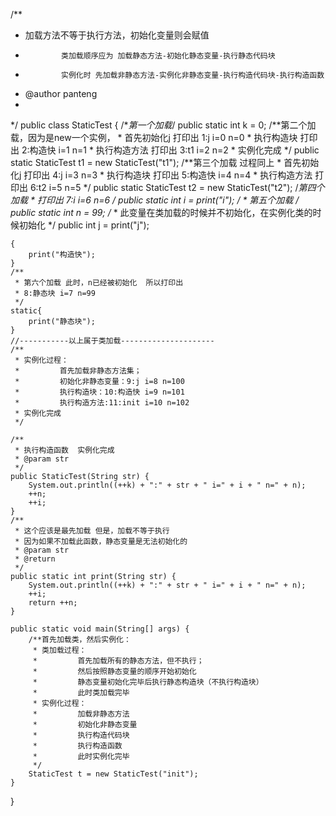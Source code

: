 /**
 * 加载方法不等于执行方法，初始化变量则会赋值
 *             类加载顺序应为 加载静态方法-初始化静态变量-执行静态代码块
 *             实例化时 先加载非静态方法-实例化非静态变量-执行构造代码块-执行构造函数
 * @author panteng
 *
 */
public class StaticTest {
    /**第一个加载*/
    public static int k = 0;
    /**第二个加载，因为是new一个实例，
     * 首先初始化j 打印出  1:j i=0 n=0
     * 执行构造块     打印出  2:构造快 i=1 n=1
     * 执行构造方法 打印出  3:t1 i=2 n=2
     * 实例化完成
     */
    public static StaticTest t1 = new StaticTest("t1");
    /**第三个加载 过程同上
     * 首先初始化j 打印出  4:j i=3 n=3
     * 执行构造块     打印出  5:构造快 i=4 n=4
     * 执行构造方法 打印出  6:t2 i=5 n=5
     */
    public static StaticTest t2 = new StaticTest("t2");
    /**第四个加载
     * 打印出  7:i i=6 n=6
     */
    public static int i = print("i");
    /**
     * 第五个加载
     */
    public static int n = 99;
    /**
     * 此变量在类加载的时候并不初始化，在实例化类的时候初始化
     */
    public int j = print("j");
     
    {
        print("构造快");
    }
    /**
     * 第六个加载 此时，n已经被初始化  所以打印出
     * 8:静态块 i=7 n=99
     */
    static{
        print("静态块");
    }
    //-----------以上属于类加载---------------------
    /**
     * 实例化过程：
     *         首先加载非静态方法集；
     *         初始化非静态变量：9:j i=8 n=100
     *         执行构造块：10:构造快 i=9 n=101
     *         执行构造方法:11:init i=10 n=102
     * 实例化完成
     */
    
    /**
     * 执行构造函数  实例化完成
     * @param str
     */
    public StaticTest(String str) {
        System.out.println((++k) + ":" + str + " i=" + i + " n=" + n);
        ++n;
        ++i;
    }
    /**
     * 这个应该是最先加载 但是，加载不等于执行
     * 因为如果不加载此函数，静态变量是无法初始化的
     * @param str
     * @return
     */
    public static int print(String str) {
        System.out.println((++k) + ":" + str + " i=" + i + " n=" + n);
        ++i;
        return ++n;
    }
    
    public static void main(String[] args) {
        /**首先加载类，然后实例化：
         * 类加载过程：
         *         首先加载所有的静态方法，但不执行；
         *         然后按照静态变量的顺序开始初始化
         *         静态变量初始化完毕后执行静态构造块（不执行构造块）
         *         此时类加载完毕
         * 实例化过程：
         *         加载非静态方法
         *         初始化非静态变量
         *         执行构造代码块
         *         执行构造函数
         *         此时实例化完毕
         */
        StaticTest t = new StaticTest("init");
    }
 
}
